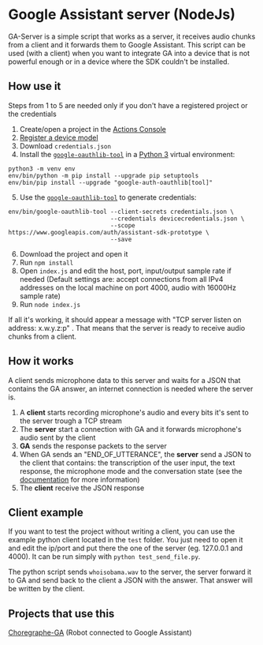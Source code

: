 # Google Assistant server (NodeJs)
GA-Server is a simple script that works as a server, it receives audio chunks from a client and it forwards them to Google Assistant. 
This script can be used (with a client) when you want to integrate GA into a device that is not powerful enough or in a device where the SDK 
couldn't be installed.
##  How use it
Steps from 1 to 5 are needed only if you don't have a registered project or the credentials

 1. Create/open a project in the [Actions Console](http://console.actions.google.com/)
 2. [Register a device model](https://developers.google.com/assistant/sdk/guides/service/python/embed/register-device)
 3. Download `credentials.json`
 4. Install the [`google-oauthlib-tool`](https://github.com/GoogleCloudPlatform/google-auth-library-python-oauthlib) in a [Python 3](https://www.python.org/downloads/) virtual environment:
 ```
python3 -m venv env
env/bin/python -m pip install --upgrade pip setuptools
env/bin/pip install --upgrade "google-auth-oauthlib[tool]"
```

5.  Use the [`google-oauthlib-tool`](https://github.com/GoogleCloudPlatform/google-auth-library-python-oauthlib) to generate credentials:
```
env/bin/google-oauthlib-tool --client-secrets credentials.json \
                             --credentials devicecredentials.json \
                             --scope https://www.googleapis.com/auth/assistant-sdk-prototype \
                             --save
```
6.  Download the project and open it
7. Run `npm install`
8. Open `index.js` and edit the host, port, input/output  sample rate if needed (Default settings are: accept connections from all IPv4 addresses on the local machine on port 4000, audio with 16000Hz sample rate)
9. Run `node index.js`

If all it's working, it should appear a message with "TCP server listen on address: x.w.y.z:p" . That means that the server is ready to receive audio chunks from a client.


## How it works
A client sends microphone data to this server and waits for a JSON that contains the GA answer, an internet connection is needed where the server is.

 1. A **client** starts recording microphone's audio and every bits it's sent to the server trough a TCP stream
 2. The **server** start a connection with GA and it forwards microphone's audio sent by the client
 3. **GA** sends the response packets to the server 
 4. When GA sends an "END_OF_UTTERANCE", the **server** send a JSON to the client that contains: the transcription of the user input, the text response, the microphone mode and the conversation state (see the [documentation](https://developers.google.com/assistant/sdk/reference/rpc/google.assistant.embedded.v1alpha2) for more information) 
 6. The **client** receive the JSON response

## Client example
If you want to test the project without writing a client, you can use the example python client located in the `test`  folder. You just need to open it and edit the ip/port and put there the one of the server (eg. 127.0.0.1 and 4000). It can be run simply with `python test_send_file.py`.

The python script sends `whoisobama.wav` to the server, the server forward it to GA and send back to the client a JSON with the answer. That answer will be written by the client.

## Projects that use this
[Choregraphe-GA](https://github.com/conema/Choregraphe-GA) (Robot connected to Google Assistant)

